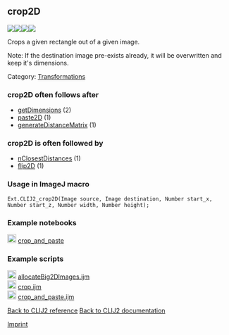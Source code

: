 ## crop2D
<img src="images/mini_clij1_logo.png"/><img src="images/mini_clij2_logo.png"/><img src="images/mini_clijx_logo.png"/><img src="images/mini_cle_logo.png"/>

Crops a given rectangle out of a given image. 

Note: If the destination image pre-exists already, it will be overwritten and keep it's dimensions.

Category: [Transformations](https://clij.github.io/clij2-docs/reference__transform)

### crop2D often follows after
* <a href="reference_getDimensions">getDimensions</a> (2)
* <a href="reference_paste2D">paste2D</a> (1)
* <a href="reference_generateDistanceMatrix">generateDistanceMatrix</a> (1)


### crop2D is often followed by
* <a href="reference_nClosestDistances">nClosestDistances</a> (1)
* <a href="reference_flip2D">flip2D</a> (1)


### Usage in ImageJ macro
```
Ext.CLIJ2_crop2D(Image source, Image destination, Number start_x, Number start_z, Number width, Number height);
```




### Example notebooks
<a href="https://clij.github.io/clij2-docs/md/crop_and_paste"><img src="images/language_macro.png" height="20"/></a> [crop_and_paste](https://clij.github.io/clij2-docs/md/crop_and_paste)  




### Example scripts
<a href="https://github.com/clij/clij2-docs/blob/master/src/main/macro/allocateBig2DImages.ijm"><img src="images/language_macro.png" height="20"/></a> [allocateBig2DImages.ijm](https://github.com/clij/clij2-docs/blob/master/src/main/macro/allocateBig2DImages.ijm)  
<a href="https://github.com/clij/clij2-docs/blob/master/src/main/macro/crop.ijm"><img src="images/language_macro.png" height="20"/></a> [crop.ijm](https://github.com/clij/clij2-docs/blob/master/src/main/macro/crop.ijm)  
<a href="https://github.com/clij/clij2-docs/blob/master/src/main/macro/crop_and_paste.ijm"><img src="images/language_macro.png" height="20"/></a> [crop_and_paste.ijm](https://github.com/clij/clij2-docs/blob/master/src/main/macro/crop_and_paste.ijm)  


[Back to CLIJ2 reference](https://clij.github.io/clij2-docs/reference)
[Back to CLIJ2 documentation](https://clij.github.io/clij2-docs)

[Imprint](https://clij.github.io/imprint)
